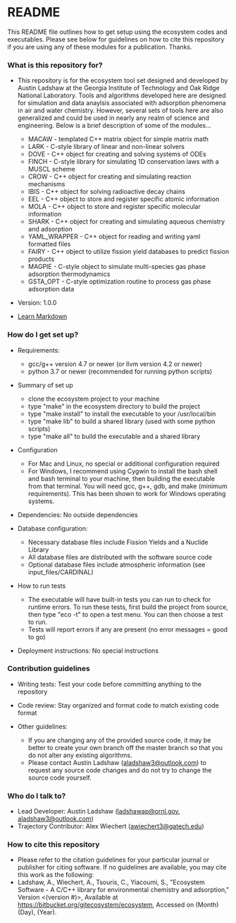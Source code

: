 # README #

This README file outlines how to get setup using the ecosystem codes and executables. Please see below for guidelines on how to cite this repository if you are using any of these modules for a publication. Thanks. 

### What is this repository for? ###

* This repository is for the ecosystem tool set designed and developed by Austin Ladshaw at the Georgia Institute of Technology and Oak Ridge National Laboratory. Tools and algorithms developed here are designed for simulation and data anaylsis associated with adsorption phenomena in air and water chemistry. However, several sets of tools here are also generalized and could be used in nearly any realm of science and engineering. Below is a brief description of some of the modules...

	+ MACAW - templated C++ matrix object for simple matrix math
	+ LARK - C-style library of linear and non-linear solvers
	+ DOVE - C++ object for creating and solving systems of ODEs
	+ FINCH - C-style library for simulating 1D conservation laws with a MUSCL scheme
	+ CROW - C++ object for creating and simulating reaction mechanisms 
	+ IBIS - C++ object for solving radioactive decay chains
	+ EEL - C++ object to store and register specific atomic information
	+ MOLA - C++ object to store and register specific molecular information
	+ SHARK - C++ object for creating and simulating aqueous chemistry and adsorption
	+ YAML_WRAPPER - C++ object for reading and writing yaml formatted files 
	+ FAIRY - C++ object to utilize fission yield databases to predict fission products
	+ MAGPIE - C-style object to simulate multi-species gas phase adsorption thermodynamics
	+ GSTA_OPT - C-style optimization routine to process gas phase adsorption data 

* Version: 1.0.0

* [Learn Markdown](https://bitbucket.org/tutorials/markdowndemo)

### How do I get set up? ###

* Requirements: 
	+ gcc/g++ version 4.7 or newer (or llvm version 4.2 or newer)
	+ python 3.7 or newer (recommended for running python scripts)

* Summary of set up

	+ clone the ecosystem project to your machine
	+ type "make" in the ecosystem directory to build the project
	+ type "make install" to install the executable to your /usr/local/bin
	+ type "make lib" to build a shared library (used with some python scripts)
	+ type "make all" to build the executable and a shared library

* Configuration

	+ For Mac and Linux, no special or additional configuration required
	+ For Windows, I recommend using Cygwin to install the bash shell and bash terminal to your machine, then building the executable from that terminal. You will need gcc, g++, gdb, and make (minimum requirements). This has been shown to work for Windows operating systems. 

* Dependencies: No outside dependencies

* Database configuration: 
	+ Necessary database files include Fission Yields and a Nuclide Library
	+ All database files are distributed with the software source code
	+ Optional database files include atmospheric information (see input_files/CARDINAL)

* How to run tests

	+ The executable will have built-in tests you can run to check for runtime errors. To run these tests, first build the project from source, then type "eco -t" to open a test menu. You can then choose a test to run.
	+ Tests will report errors if any are present (no error messages = good to go)

* Deployment instructions: No special instructions

### Contribution guidelines ###

* Writing tests: Test your code before committing anything to the repository

* Code review: Stay organized and format code to match existing code format

* Other guidelines: 

	+ If you are changing any of the provided source code, it may be better to create your own branch off the master branch so that you do not alter any existing algorithms. 
	+ Please contact Austin Ladshaw (aladshaw3@outlook.com) to request any source code changes and do not try to change the source code yourself. 

### Who do I talk to? ###

* Lead Developer: Austin Ladshaw (ladshawap@ornl.gov, aladshaw3@outlook.com)
* Trajectory Contributor: Alex Wiechert (awiechert3@gatech.edu)

### How to cite this repository ###

* Please refer to the citation guidelines for your particular journal or publisher for citing software. If no guidelines are available, you may cite this work as the following:
* Ladshaw, A., Wiechert, A., Tsouris, C., Yiacoumi, S., "Ecosystem Software - A C/C++ library for environmental chemistry and adsorption," Version <(version #)>, Available at https://bitbucket.org/gitecosystem/ecosystem, Accessed on (Month) (Day), (Year). 
